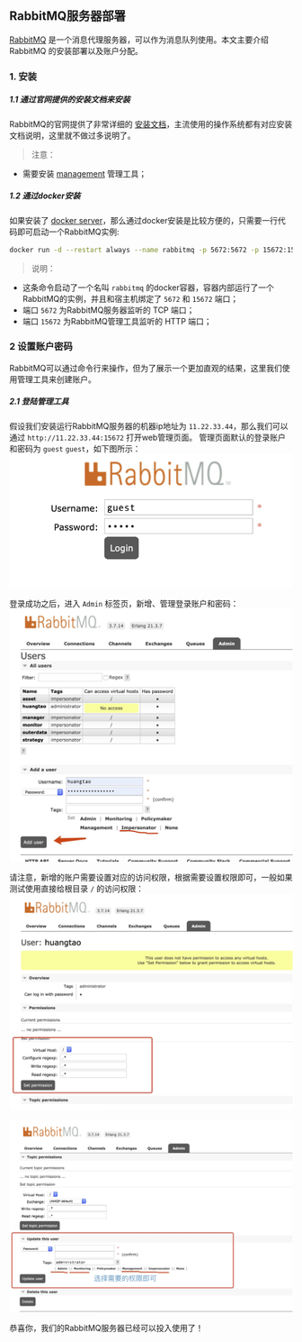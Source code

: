 
## RabbitMQ服务器部署

[RabbitMQ](https://www.rabbitmq.com/) 是一个消息代理服务器，可以作为消息队列使用。本文主要介绍 RabbitMQ 的安装部署以及账户分配。


### 1. 安装

##### 1.1 通过官网提供的安装文档来安装

RabbitMQ的官网提供了非常详细的 [安装文档](https://www.rabbitmq.com/download.html)，主流使用的操作系统都有对应安装文档说明，这里就不做过多说明了。

> 注意：
- 需要安装 [management](https://www.rabbitmq.com/management.html) 管理工具；


##### 1.2 通过docker安装

如果安装了 [docker server](https://www.docker.com/)，那么通过docker安装是比较方便的，只需要一行代码即可启动一个RabbitMQ实例:

```bash
docker run -d --restart always --name rabbitmq -p 5672:5672 -p 15672:15672 rabbitmq:3-management
```

> 说明：
- 这条命令启动了一个名叫 `rabbitmq` 的docker容器，容器内部运行了一个RabbitMQ的实例，并且和宿主机绑定了 `5672` 和 `15672` 端口；
- 端口 `5672` 为RabbitMQ服务器监听的 TCP 端口；
- 端口 `15672` 为RabbitMQ管理工具监听的 HTTP 端口；


### 2 设置账户密码

RabbitMQ可以通过命令行来操作，但为了展示一个更加直观的结果，这里我们使用管理工具来创建账户。

##### 2.1 登陆管理工具

假设我们安装运行RabbitMQ服务器的机器ip地址为 `11.22.33.44`，那么我们可以通过 `http://11.22.33.44:15672` 打开web管理页面。
管理页面默认的登录账户和密码为 `guest` `guest`，如下图所示：
![](../images/login.png)

登录成功之后，进入 `Admin` 标签页，新增、管理登录账户和密码：
![](../images/userpage.png)

请注意，新增的账户需要设置对应的访问权限，根据需要设置权限即可，一般如果测试使用直接给根目录 `/` 的访问权限：
![](../images/rabbitmq_permission.png)

![](../images/rabbitmq_permission2.png)

恭喜你，我们的RabbitMQ服务器已经可以投入使用了！
